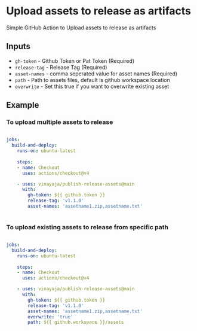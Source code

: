 # Upload assets to release as artifacts

Simple GitHub Action to Upload assets to release as artifacts  

## Inputs

- `gh-token` - Github Token or Pat Token (Required)
- `release-tag` - Release Tag (Required)
- `asset-names` - comma seperated value for asset names (Required)
- `path` - Path to assets files, default is github workspace location
- `overwrite` - Set this true if you want to overwrite existing asset

## Example

### To upload multiple assets to release

```yml

jobs:
  build-and-deploy:
    runs-on: ubuntu-latest
    
    steps:
    - name: Checkout
      uses: actions/checkout@v4

    - uses: vinayaja/publish-release-assets@main
      with:
        gh-token: ${{ github.token }}
        release-tag: 'v1.1.0'
        asset-names: 'assetname1.zip,assetname.txt'
        
```

### To upload existing assets to release from specific path

```yml

jobs:
  build-and-deploy:
    runs-on: ubuntu-latest
    
    steps:
    - name: Checkout
      uses: actions/checkout@v4

    - uses: vinayaja/publish-release-assets@main
      with:
        gh-token: ${{ github.token }}
        release-tag: 'v1.1.0'
        asset-names: 'assetname1.zip,assetname.txt'
        overwrite: 'true'
        path: ${{ github.workspace }}/assets
        
```